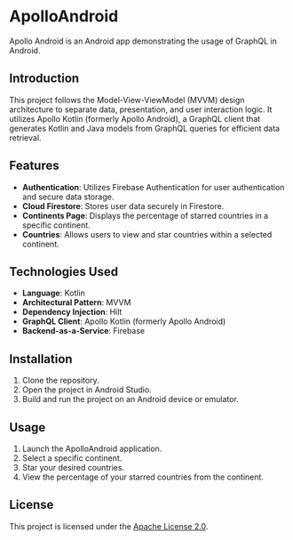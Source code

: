 
# ApolloAndroid

Apollo Android is an Android app demonstrating the usage of GraphQL in Android.

## Introduction

This project follows the Model-View-ViewModel (MVVM) design architecture to separate data, presentation, and user interaction logic. It utilizes Apollo Kotlin (formerly Apollo Android), a GraphQL client that generates Kotlin and Java models from GraphQL queries for efficient data retrieval.

## Features

- **Authentication**: Utilizes Firebase Authentication for user authentication and secure data storage.
- **Cloud Firestore**: Stores user data securely in Firestore.
- **Continents Page**: Displays the percentage of starred countries in a specific continent.
- **Countries**: Allows users to view and star countries within a selected continent.

## Technologies Used

- **Language**: Kotlin
- **Architectural Pattern**: MVVM
- **Dependency Injection**: Hilt
- **GraphQL Client**: Apollo Kotlin (formerly Apollo Android)
- **Backend-as-a-Service**: Firebase

## Installation

1. Clone the repository.
2. Open the project in Android Studio.
3. Build and run the project on an Android device or emulator.

## Usage

1. Launch the ApolloAndroid application.
2. Select a specific continent.
3. Star your desired countries.
4. View the percentage of your starred countries from the continent.

## License

This project is licensed under the [Apache License 2.0](./LICENSE).